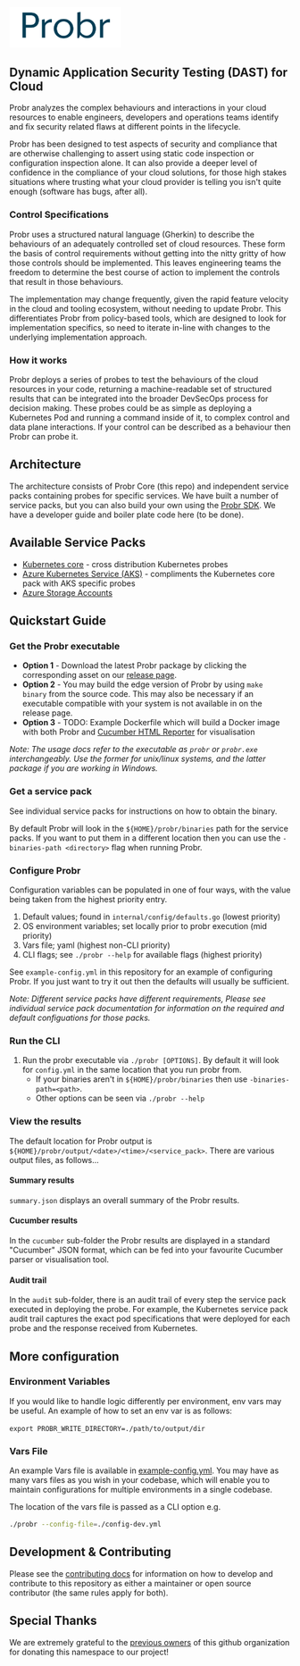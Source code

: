 <img src="assets/probr.png" width="200">

## Dynamic Application Security Testing (DAST) for Cloud

Probr analyzes the complex behaviours and interactions in your cloud resources to enable engineers, developers and operations teams identify and fix security related flaws at different points in the lifecycle.

Probr has been designed to test aspects of security and compliance that are otherwise challenging to assert using static code inspection or configuration inspection alone. It can also provide a deeper level of confidence in the compliance of your cloud solutions, for those high stakes situations where trusting what your cloud provider is telling you isn't quite enough (software has bugs, after all).

### Control Specifications

Probr uses a structured natural language (Gherkin) to describe the behaviours of an adequately controlled set of cloud resources. These form the basis of control requirements without getting into the nitty gritty of how those controls should be implemented.  This leaves engineering teams the freedom to determine the best course of action to implement the controls that result in those behaviours.

The implementation may change frequently, given the rapid feature velocity in the cloud and tooling ecosystem, without needing to update Probr. This differentiates Probr from policy-based tools, which are designed to look for implementation specifics, so need to iterate in-line with changes to the underlying implementation approach.

### How it works

Probr deploys a series of probes to test the behaviours of the cloud resources in your code, returning a machine-readable set of structured results that can be integrated into the broader DevSecOps process for decision making.  These probes could be as simple as deploying a Kubernetes Pod and running a command inside of it, to complex control and data plane interactions.  If your control can be described as a behaviour then Probr can probe it.

## Architecture

The architecture consists of Probr Core (this repo) and independent service packs containing probes for specific services.  We have built a number of service packs, but you can also build your own using the [Probr SDK](https://github.com/probr/probr-sdk).  We have a developer guide and boiler plate code here (to be done).

## Available Service Packs

- [Kubernetes core](https://github.com/probr/probr-pack-kubernetes) - cross distribution Kubernetes probes
- [Azure Kubernetes Service (AKS)](https://github.com/probr/probr-pack-aks) - compliments the Kubernetes core pack with AKS specific probes
- [Azure Storage Accounts](https://github.com/probr/probr-pack-storage)

## Quickstart Guide

### Get the Probr executable

- **Option 1** - Download the latest Probr package by clicking the corresponding asset on our [release page](https://github.com/probr/probr/releases).
- **Option 2** - You may build the edge version of Probr by using `make binary` from the source code. This may also be necessary if an executable compatible with your system is not available in on the release page.
- **Option 3** - TODO: Example Dockerfile which will build a Docker image with both Probr and [Cucumber HTML Reporter](https://www.npmjs.com/package/cucumber-html-reporter) for visualisation

*Note: The usage docs refer to the executable as `probr` or `probr.exe` interchangeably. Use the former for unix/linux systems, and the latter package if you are working in Windows.*

### Get a service pack

See individual service packs for instructions on how to obtain the binary.

By default Probr will look in the `${HOME}/probr/binaries` path for the service packs. If you want to put them in a different location then you can use the `-binaries-path <directory>` flag when running Probr.

### Configure Probr

Configuration variables can be populated in one of four ways, with the value being taken from the highest priority entry.

1. Default values; found in `internal/config/defaults.go` (lowest priority)
1. OS environment variables; set locally prior to probr execution (mid priority)
1. Vars file; yaml (highest non-CLI priority)
1. CLI flags; see `./probr --help` for available flags (highest priority)

See `example-config.yml` in this repository for an example of configuring Probr.  If you just want to try it out then the defaults will usually be sufficient.

_Note: Different service packs have different requirements, Please see individual service pack documentation for information on the required and default configuations for those packs._

### Run the CLI

1. Run the probr executable via `./probr [OPTIONS]`.  By default it will look for `config.yml` in the same location that you run probr from.
    - If your binaries aren't in `${HOME}/probr/binaries` then use `-binaries-path=<path>`.
    - Other options can be seen via `./probr --help`

### View the results

The default location for Probr output is `${HOME}/probr/output/<date>/<time>/<service_pack>`. There are various output files, as follows...

#### Summary results

`summary.json` displays an overall summary of the Probr results.

#### Cucumber results

In the `cucumber` sub-folder the Probr results are displayed in a standard "Cucumber" JSON format, which can be fed into your favourite Cucumber parser or visualisation tool.

#### Audit trail

In the `audit` sub-folder, there is an audit trail of every step the service pack executed in deploying the probe.  For example, the Kubernetes service pack audit trail captures the exact pod specifications that were deployed for each probe and the response received from Kubernetes.

## More configuration

### Environment Variables

If you would like to handle logic differently per environment, env vars may be useful. An example of how to set an env var is as follows:

`export PROBR_WRITE_DIRECTORY=./path/to/output/dir`

### Vars File

An example Vars file is available in [example-config.yml](./example-config.yml).
You may have as many vars files as you wish in your codebase, which will enable you to maintain configurations for multiple environments in a single codebase.

The location of the vars file is passed as a CLI option e.g.

```sh
./probr --config-file=./config-dev.yml
```

## Development & Contributing

Please see the [contributing docs](https://github.com/probr/probr/blob/master/CONTRIBUTING.md) for information on how to develop and contribute to this repository as either a maintainer or open source contributor (the same rules apply for both).

## Special Thanks

We are extremely grateful to the [previous owners](https://github.com/probr-uzh/probr) of this github organization for donating this namespace to our project!
